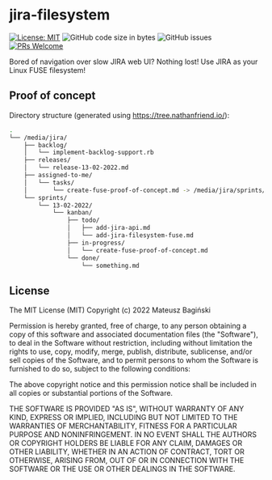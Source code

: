 # jira-filesystem

[![License: MIT](https://img.shields.io/badge/License-MIT-yellow.svg?style=flat-square)](https://opensource.org/licenses/MIT)
![GitHub code size in bytes](https://img.shields.io/github/languages/code-size/mati365/jira-filesystem?style=flat-square)
![GitHub issues](https://img.shields.io/github/issues/mati365/jira-filesystem?style=flat-square)
[![PRs Welcome](https://img.shields.io/badge/PRs-welcome-brightgreen.svg?style=flat-square)](http://makeapullrequest.com)

Bored of navigation over slow JIRA web UI? Nothing lost! Use JIRA as your Linux FUSE filesystem!

## Proof of concept

Directory structure (generated using https://tree.nathanfriend.io/):

```bash
.
└── /media/jira/
    ├── backlog/
    │   └── implement-backlog-support.rb
    ├── releases/
    │   └── release-13-02-2022.md
    ├── assigned-to-me/
    │   └── tasks/
    │       └── create-fuse-proof-of-concept.md -> /media/jira/sprints/13-02-2022/kanban/in-progress/create-fuse-proof-of-concept.md
    └── sprints/
        └── 13-02-2022/
            └── kanban/
                ├── todo/
                │   ├── add-jira-api.md
                │   └── add-jira-filesystem-fuse.md
                ├── in-progress/
                │   └── create-fuse-proof-of-concept.md
                └── done/
                    └── something.md
```

## License

The MIT License (MIT)
Copyright (c) 2022 Mateusz Bagiński

Permission is hereby granted, free of charge, to any person obtaining a copy of this software and associated documentation files (the "Software"), to deal in the Software without restriction, including without limitation the rights to use, copy, modify, merge, publish, distribute, sublicense, and/or sell copies of the Software, and to permit persons to whom the Software is furnished to do so, subject to the following conditions:

The above copyright notice and this permission notice shall be included in all copies or substantial portions of the Software.

THE SOFTWARE IS PROVIDED "AS IS", WITHOUT WARRANTY OF ANY KIND, EXPRESS OR IMPLIED, INCLUDING BUT NOT LIMITED TO THE WARRANTIES OF MERCHANTABILITY, FITNESS FOR A PARTICULAR PURPOSE AND NONINFRINGEMENT. IN NO EVENT SHALL THE AUTHORS OR COPYRIGHT HOLDERS BE LIABLE FOR ANY CLAIM, DAMAGES OR OTHER LIABILITY, WHETHER IN AN ACTION OF CONTRACT, TORT OR OTHERWISE, ARISING FROM, OUT OF OR IN CONNECTION WITH THE SOFTWARE OR THE USE OR OTHER DEALINGS IN THE SOFTWARE.
